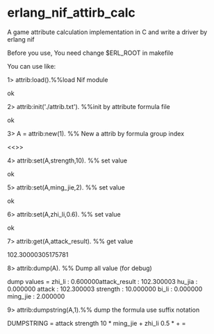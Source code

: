 erlang_nif_attirb_calc
======================

A game attribute calculation implementation in C and write a driver by erlang nif

Before you use, You need change $ERL_ROOT in makefile

You can use like:

1> attrib:load().%%load Nif module

ok

2> attrib:init('./attrib.txt'). %%init by attribute formula file

ok

3> A = attrib:new(1). %% New a attrib by formula group index

<<>>

4> attrib:set(A,strength,10). %% set value

ok

5> attrib:set(A,ming_jie,2).  %% set value

ok

6> attrib:set(A,zhi_li,0.6).    %% set value

ok

7> attrib:get(A,attack_result). %% get value

102.30000305175781

8> attrib:dump(A). %% Dump  all value (for debug)

dump values = zhi_li : 0.600000attack_result : 102.300003 hu_jia : 0.000000 attack : 102.300003 strength : 10.000000 bi_li : 0.000000  ming_jie : 2.000000

9> attrib:dumpstring(A,1).%% dump the formula use suffix notation 

DUMPSTRING = attack  strength  10  * ming_jie  + zhi_li 0.5 * + = 



